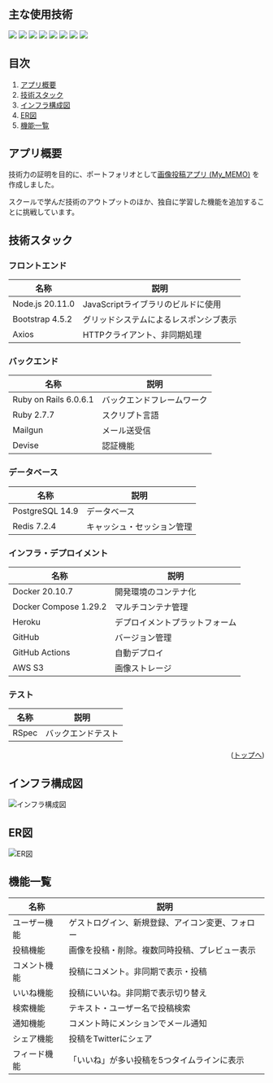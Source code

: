 <div id="top"></div>

## 主な使用技術
<!-- シールド一覧 -->
<p style="display: inline">
  <!-- フロントエンドのフレームワーク一覧 -->
  <img src="https://img.shields.io/badge/-Node.js-000000.svg?logo=node.js&style=for-the-badge">
  <!-- フロントエンドの言語一覧 -->
  <img src="https://img.shields.io/badge/-Javascript-000.svg?logo=javascript&style=for-the-badge">
  <!-- バックエンドのフレームワーク一覧 -->
  <img src="https://img.shields.io/badge/-Rails-CC0000.svg?logo=rails&style=for-the-badge">
  <!-- バックエンドの言語一覧 -->
  <img src="https://img.shields.io/badge/-Ruby-CC342D.svg?logo=ruby&style=for-the-badge">
  <!-- ミドルウェア一覧 -->
  <img src="https://img.shields.io/badge/-Postgresql-234.svg?logo=postgresql&style=for-the-badge">
  <img src="https://img.shields.io/badge/-Redis-333.svg?logo=redis&style=for-the-badge">
  <!-- インフラ一覧 -->
  <img src="https://img.shields.io/badge/-Docker-1488C6.svg?logo=docker&style=for-the-badge">
  <img src="https://img.shields.io/badge/-Heroku-430098.svg?logo=heroku&style=for-the-badge">

</p>

## 目次

1. [アプリ概要](#アプリ概要)
2. [技術スタック](#技術スタック)
3. [インフラ構成図](#インフラ構成図)
4. [ER図](#ER図)
5. [機能一覧](#機能一覧)

## アプリ概要
技術力の証明を目的に、ポートフォリオとして[画像投稿アプリ (My_MEMO)](https://my-memoria-f96286e3999e.herokuapp.com/users/sign_in) を作成しました。 

スクールで学んだ技術のアウトプットのほか、独自に学習した機能を追加することに挑戦しています。

## 技術スタック
<!-- 言語、フレームワーク、ミドルウェア、インフラの一覧とバージョンを記載 -->
### フロントエンド
| 名称          | 説明                                     |
| ------------- | ------------------------------       |
| Node.js 20.11.0|  JavaScriptライブラリのビルドに使用         |
| Bootstrap 4.5.2 | グリッドシステムによるレスポンシブ表示        |
|Axios            | HTTPクライアント、非同期処理           |

### バックエンド
| 名称                    |     説明             |
| -------------           | --------------         |
| Ruby on Rails  6.0.6.1|  バックエンドフレームワーク      |
| Ruby 2.7.7            |   スクリプト言語        |
|Mailgun                |      メール送受信    |
|Devise                  | 認証機能             |  

### データベース
| 名称               | 説明                             |
| ---------        | -------------------------------- |
| PostgreSQL 14.9  | データベース              |
| Redis  7.2.4     |キャッシュ・セッション管理 |

### インフラ・デプロイメント
| 名称            | 説明                                       |
| --------------- | ------------------------------            |
| Docker 20.10.7           | 開発環境のコンテナ化             |
| Docker Compose  1.29.2   |  マルチコンテナ管理                 |
| Heroku                   | デプロイメントプラットフォーム             |
| GitHub                   | バージョン管理                       |
|GitHub Actions            |自動デプロイ|
|AWS S3                    |画像ストレージ|

### テスト
| 名称      | 説明           |
| --------- | -------------- |
| RSpec     | バックエンドテスト |

<p align="right">(<a href="#top">トップへ</a>)</p>

## インフラ構成図
![インフラ構成図](https://github.com/kumazaki-y/my-memoria/assets/139770475/07c2efac-d86e-40ef-a1ac-7a0f814565df)


## ER図
![ER図](https://github.com/kumazaki-y/my-memoria/assets/139770475/0a87b02c-dbb2-4603-8003-10d262b1dfbe)


## 機能一覧
| 名称          | 説明                           |
| ------------- | ------------------------------ |
| ユーザー機能       | 	ゲストログイン、新規登録、アイコン変更、フォロー          |
|投稿機能          |画像を投稿・削除。複数同時投稿、プレビュー表示|
|コメント機能    |投稿にコメント。非同期で表示・投稿|
|いいね機能    |投稿にいいね。非同期で表示切り替え|
|検索機能        |テキスト・ユーザー名で投稿検索|
|通知機能        |コメント時にメンションでメール通知|
|シェア機能        |投稿をTwitterにシェア|
|フィード機能      |「いいね」が多い投稿を5つタイムラインに表示|
